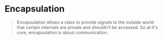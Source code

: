 # Encapsulation

> Encapsulation allows a class to provide signals to the outside world that certain internals are private and shouldn't be accessed. So at it's core, encapsulation is about communication.